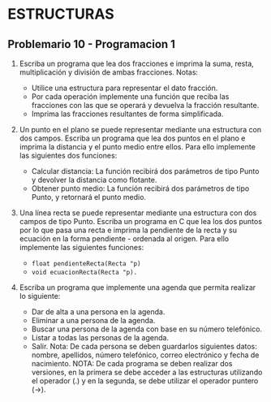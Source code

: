 # ESTRUCTURAS
## Problemario 10 - Programacion 1

1. Escriba un programa que lea dos fracciones e imprima la suma, resta, multiplicación y división de ambas fracciones.
Notas:
	- Utilice una estructura para representar el dato fracción.
	- Por cada operación implemente una función que reciba las fracciones con las que se operará y devuelva la fracción resultante.
	- Imprima las fracciones resultantes de forma simplificada.
2. Un punto en el plano se puede representar mediante una estructura con dos campos. Escriba un programa que lea dos puntos en el plano e imprima la distancia y el punto medio entre ellos. Para ello implemente las siguientes dos funciones:
	- Calcular distancia: La función recibirá dos parámetros de tipo Punto y devolver la distancia como flotante.
	- Obtener punto medio: La función recibirá dos parámetros de tipo Punto, y retornará el punto medio.
3. Una línea recta se puede representar mediante una estructura con dos campos de tipo Punto. Escriba un programa en C que lea los dos puntos por lo que pasa una recta e imprima la pendiente de la recta y su ecuación en la forma pendiente - ordenada al origen. 
Para ello implemente las siguientes funciones:

	- ``float pendienteRecta(Recta "p)``
	- ``void ecuacionRecta(Recta "p).``
4. Escriba un programa que implemente una agenda que permita realizar lo siguiente:
	- Dar de alta a una persona en la agenda.
	- Eliminar a una persona de la agenda.
	- Buscar una persona de la agenda con base en su número telefónico.
	- Listar a todas las personas de la agenda. 
	- Salir.
	Nota: De cada persona se deben guardarlos siguientes datos: nombre, apellidos, número telefónico, correo electrónico y fecha de nacimiento. 
NOTA: De cada programa se deben realizar dos versiones, en la primera se debe acceder a las estructuras utilizando el operador (.) y en la segunda, se debe utilizar el operador puntero (->).

